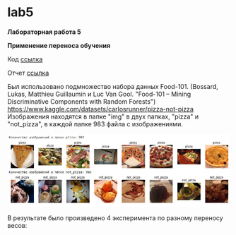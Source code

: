 # lab5

**Лабораторная работа 5**

**Применение переноса обучения**

Код [ссылка](lab5.ipynb)

Отчет [ссылка]()

Был использовано подмножество набора данных Food-101. (Bossard, Lukas, Matthieu Guillaumin и Luc Van Gool. "Food-101 – Mining Discriminative Components with Random Forests") https://www.kaggle.com/datasets/carlosrunner/pizza-not-pizza Изображения находятся в папке "img" в двух папках, "pizza" и "not_pizza", в каждой папке 983 файла с изображениями.

![pizza_not_pizza](pizza_not_pizza.jpg)

В результате было произведено 4 эксперимента по разному переносу весов:

